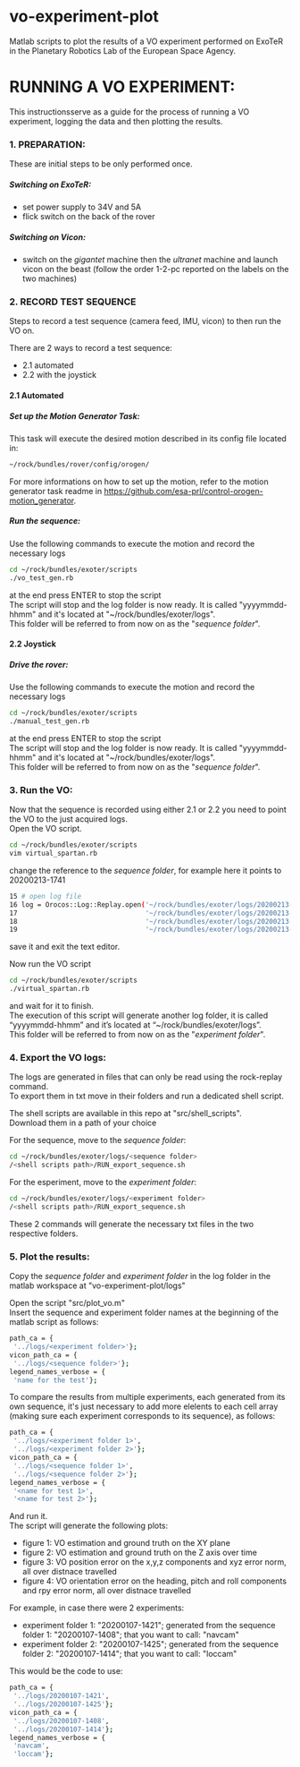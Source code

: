 # vo-experiment-plot
Matlab scripts to plot the results of a VO experiment performed on ExoTeR in the Planetary Robotics Lab of the European Space Agency.

# RUNNING A VO EXPERIMENT:
This instructionsserve as a guide for the process of running a VO experiment, logging the data and then plotting the results.

### 1. PREPARATION:
These are initial steps to be only performed once.

##### Switching on ExoTeR:
- set power supply to 34V and 5A
- flick switch on the back of the rover

##### Switching on Vicon:
- switch on the *gigantet* machine then the *ultranet* machine and launch vicon on the beast (follow the order 1-2-pc reported on the labels on the two machines)

### 2. RECORD TEST SEQUENCE
Steps to record a test sequence (camera feed, IMU, vicon) to then run the VO on.  

There are 2 ways to record a test sequence:
- 2.1 automated
- 2.2 with the joystick

#### 2.1 Automated  
##### Set up the Motion Generator Task:
This task will execute the desired motion described in its config file located in:
```sh
~/rock/bundles/rover/config/orogen/
```
For more informations on how to set up the motion, refer to the motion generator task readme in https://github.com/esa-prl/control-orogen-motion_generator.

##### Run the sequence:
Use the following commands to execute the motion and record the necessary logs
```sh
cd ~/rock/bundles/exoter/scripts
./vo_test_gen.rb
```
at the end press ENTER to stop the script  
The script will stop and the log folder is now ready. It is called "yyyymmdd-hhmm" and it's located at "~/rock/bundles/exoter/logs".  
This folder will be referred to from now on as the "*sequence folder*".

#### 2.2 Joystick  
##### Drive the rover:
Use the following commands to execute the motion and record the necessary logs
```sh
cd ~/rock/bundles/exoter/scripts
./manual_test_gen.rb
```
at the end press ENTER to stop the script  
The script will stop and the log folder is now ready. It is called "yyyymmdd-hhmm" and it's located at "~/rock/bundles/exoter/logs".  
This folder will be referred to from now on as the "*sequence folder*".

### 3. Run the VO:
Now that the sequence is recorded using either 2.1 or 2.2 you need to point the VO to the just acquired logs.  
Open the VO script.

```sh
cd ~/rock/bundles/exoter/scripts
vim virtual_spartan.rb
```
change the reference to the *sequence folder*, for example here it points to 20200213-1741
```sh
15 # open log file 
16 log = Orocos::Log::Replay.open('~/rock/bundles/exoter/logs/20200213-1741/loccam.0.log',
17                                '~/rock/bundles/exoter/logs/20200213-1741/imu.0.log',
18                                '~/rock/bundles/exoter/logs/20200213-1741/control.0.log',
19                                '~/rock/bundles/exoter/logs/20200213-1741/vicon.0.log')
```
save it and exit the text editor.  

Now run the VO script
```sh
cd ~/rock/bundles/exoter/scripts
./virtual_spartan.rb
```
and wait for it to finish.  
The execution of this script will generate another log folder, it is called “yyyymmdd-hhmm” and it’s located at “~/rock/bundles/exoter/logs”.  
This folder will be referred to from now on as the "*experiment folder*".  

### 4. Export the VO logs:
The logs are generated in files that can only be read using the rock-replay command.  
To export them in txt move in their folders and run a dedicated shell script.

The shell scripts are available in this repo at "src/shell_scripts".  
Download them in a path of your choice 

For the sequence, move to the *sequence folder*:
```sh
cd ~/rock/bundles/exoter/logs/<sequence folder>
/<shell scripts path>/RUN_export_sequence.sh
```
For the esperiment, move to the *experiment folder*:
```sh
cd ~/rock/bundles/exoter/logs/<experiment folder>
/<shell scripts path>/RUN_export_sequence.sh
```

These 2 commands will generate the necessary txt files in the two respective folders.

### 5. Plot the results:
Copy the *sequence folder* and *experiment folder* in the log folder in the matlab workspace at "vo-experiment-plot/logs"

Open the script "src/plot_vo.m"  
Insert the sequence and experiment folder names at the beginning of the matlab script as follows:
```sh
path_ca = {
 '../logs/<experiment folder>'};
vicon_path_ca = {
 '../logs/<sequence folder>'};
legend_names_verbose = {
 'name for the test'};
 ```
To compare the results from multiple experiments, each generated from its own sequence, it's just necessary to add more elelents to each cell array (making sure each experiment corresponds to its sequence), as follows:
```sh
path_ca = {
 '../logs/<experiment folder 1>',
 '../logs/<experiment folder 2>'};
vicon_path_ca = {
 '../logs/<sequence folder 1>',
 '../logs/<sequence folder 2>'};
legend_names_verbose = {
 '<name for test 1>',
 '<name for test 2>'};
 ```
And run it.  
The script will generate the following plots:
- figure 1: VO estimation and ground truth on the XY plane
- figure 2: VO estimation and ground truth on the Z axis over time
- figure 3: VO position error on the x,y,z components and xyz error norm, all over distnace travelled
- figure 4: VO orientation error on the heading, pitch and roll components and rpy error norm, all over distnace travelled
 
 For example, in case there were 2 experiments:  
 - experiment folder 1: "20200107-1421"; generated from the sequence folder 1: "20200107-1408"; that you want to call: "navcam"
 - experiment folder 2: "20200107-1425"; generated from the sequence folder 2: "20200107-1414"; that you want to call: "loccam"

This would be the code to use:
```sh
path_ca = {
 '../logs/20200107-1421',
 '../logs/20200107-1425'};
vicon_path_ca = {
 '../logs/20200107-1408',
 '../logs/20200107-1414'};
legend_names_verbose = {
 'navcam',
 'loccam'};
 ```






